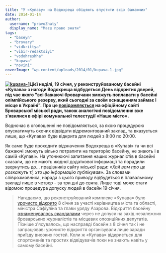 ```yaml
---
title: "У «Купаву» на Водохреща обіцяють впустити всіх бажаючих"
date: 2014-01-14
author: 
  username: "pravoZnaty"
  display_name: "Маєш право знати"
tags: 
  - "baseyn"
  - "brovary"
  - "vidkrittya"
  - "vibir-redaktsiyi"
  - "vodohreshha"
  - "kupava"
  - "novini"
coverImage: "wp-content/uploads/2014/01/kupava-1.jpg"
---
```


**[![kupava-1](https://mpz.brovary.org/wp-content/uploads/2014/01/kupava-11.jpg)](https://mpz.brovary.org/wp-content/uploads/2014/01/kupava-11.jpg)Цієї неділі, 19 січня, у реконструйованому басейні «Купава» з нагоди Водохреща відбудеться День відкритих дверей, під час якого "всі бажаючі броварчани зможуть поплавати у басейні олімпійського резерву, який сьогодні за своїм оснащенням займає І місце в Україні". Про це [повідомляється](https://brovary-rada.gov.ua/plan-zakhod%D1%96v-na-svyato-vodokhreshcha-19-s%D1%96chnya-2014-roku) на офіційному сайті Броварської міської ради, також аналогічні повідомлення вже з'явилися в ефірі комунальної телестудії «Наше місто».**  

Водночас в оголошенні не повідомляється, за якою процедурою впускатимуть охочих відвідати відремонтований заклад, та вказується лише, що «Купава» буде відкрита для людей з 8:00 по 20:00.

Як саме буде проходити відзначення Водохреща в «Купаві» та чи всі бажаючі зможуть вільно потрапити на територію басейну, не знають і в самій «Купаві». На уточнюючі запитання наших журналістів в басейні сказали, що не мають жодної додаткової інформації та порадили звернутись до… працівників сайту міської ради: «_Хай вам про це розкажуть ті, хто цю інформацію публікував_». За словами співрозмовника, нарада з цього приводу відбудеться в плавальному закладі лише в четвер - за три дні до свята. Лише тоді може стати відомою процедура допуску людей в басейн 19 січня.

> Нагадаємо, що реконструйований комплекс «Купава» було [урочисто відкрито](https://mpz.brovary.org/baseyn-kupava-u-brovarah-vidkrili-na-odin-den-dlya-azarova-ta-obranih-zmi/) 8 січня за участі керівництва міста та області, міністра Сафіуліна та глави уряду Азарова. Відкриття басейну [ознаменувалось скандалами](https://mpz.brovary.org/kupava-mozhe-povtoriti-dolyu-baseynu-zosh-9/) через не допуск на захід незалежних броварських журналістів та місцевих опозиційних депутатів. Пізніше з'ясувалось, що насправді басейн з 8 січня так і не запрацював: урочисте відкриття організували лише заради приїзду високих гостей. Коли ж «Купава» відкриється для спортсменів та простих відвідувачів поки не знають навіть у самому басейні.
